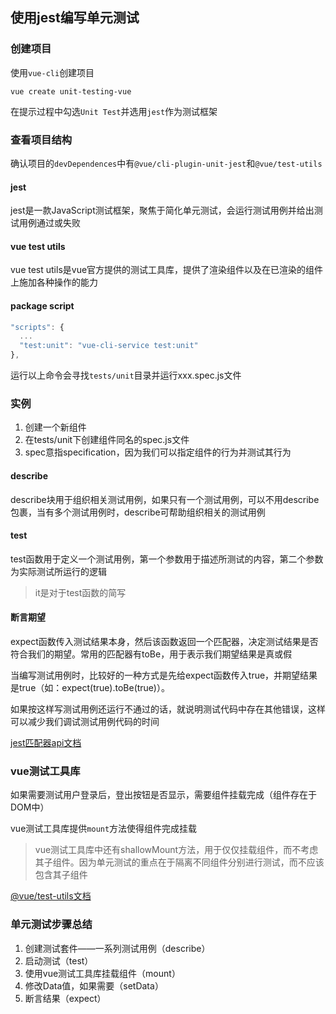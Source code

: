 ## 使用jest编写单元测试

### 创建项目

使用`vue-cli`创建项目

```
vue create unit-testing-vue
```

在提示过程中勾选`Unit Test`并选用`jest`作为测试框架

### 查看项目结构

确认项目的`devDependences`中有`@vue/cli-plugin-unit-jest`和`@vue/test-utils`

#### jest

jest是一款JavaScript测试框架，聚焦于简化单元测试，会运行测试用例并给出测试用例通过或失败

#### vue test utils

vue test utils是vue官方提供的测试工具库，提供了渲染组件以及在已渲染的组件上施加各种操作的能力

#### package script

```js
"scripts": {
  ...
  "test:unit": "vue-cli-service test:unit"
},
```

运行以上命令会寻找`tests/unit`目录并运行xxx.spec.js文件

### 实例

1. 创建一个新组件
2. 在tests/unit下创建组件同名的spec.js文件
3. spec意指specification，因为我们可以指定组件的行为并测试其行为

#### describe

describe块用于组织相关测试用例，如果只有一个测试用例，可以不用describe包裹，当有多个测试用例时，describe可帮助组织相关的测试用例

#### test

test函数用于定义一个测试用例，第一个参数用于描述所测试的内容，第二个参数为实际测试所运行的逻辑

> it是对于test函数的简写

#### 断言期望

expect函数传入测试结果本身，然后该函数返回一个匹配器，决定测试结果是否符合我们的期望。常用的匹配器有toBe，用于表示我们期望结果是真或假

当编写测试用例时，比较好的一种方式是先给expect函数传入true，并期望结果是true（如：expect(true).toBe(true)）。

如果按这样写测试用例还运行不通过的话，就说明测试代码中存在其他错误，这样可以减少我们调试测试用例代码的时间

[jest匹配器api文档](https://jestjs.io/docs/en/expect)

### vue测试工具库

如果需要测试用户登录后，登出按钮是否显示，需要组件挂载完成（组件存在于DOM中）

vue测试工具库提供`mount`方法使得组件完成挂载

> vue测试工具库中还有shallowMount方法，用于仅仅挂载组件，而不考虑其子组件。因为单元测试的重点在于隔离不同组件分别进行测试，而不应该包含其子组件

[@vue/test-utils文档](https://vue-test-utils.vuejs.org/guides/#testing-key-mouse-and-other-dom-events)

### 单元测试步骤总结

1. 创建测试套件——一系列测试用例（describe）
2. 启动测试（test）
3. 使用vue测试工具库挂载组件（mount）
4. 修改Data值，如果需要（setData）
5. 断言结果（expect）
